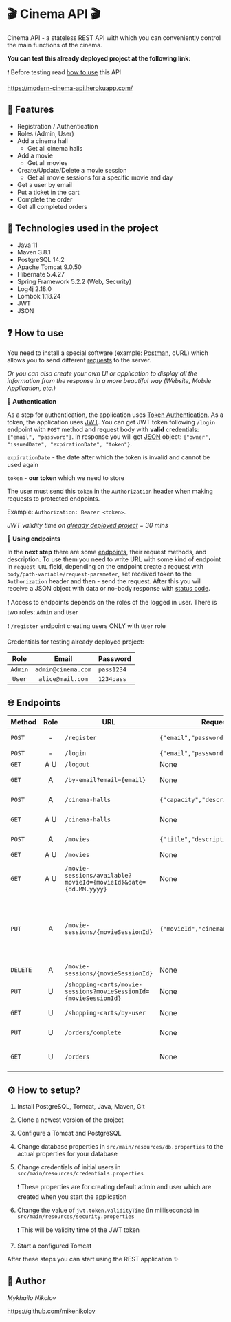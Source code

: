 # 🎬 Cinema API 🎬

Cinema API - a stateless REST API with which you can conveniently control the main functions of the cinema.

**You can test this already deployed project at the following link:**

❗ Before testing read [how to use](#-how-to-use) this API

https://modern-cinema-api.herokuapp.com/

## 🎯 Features
- Registration / Authentication
- Roles (Admin, User)
- Add a cinema hall
    - Get all cinema halls
- Add a movie
    - Get all movies
- Create/Update/Delete a movie session
    - Get all movie sessions for a specific movie and day
- Get a user by email
- Put a ticket in the cart
- Complete the order
- Get all completed orders


## 🔨 Technologies used in the project
- Java 11
- Maven 3.8.1
- PostgreSQL 14.2
- Apache Tomcat 9.0.50
- Hibernate 5.4.27
- Spring Framework 5.2.2 (Web, Security)
- Log4j 2.18.0
- Lombok 1.18.24
- JWT
- JSON

## ❓ How to use
You need to install a special software (example: [Postman](https://www.postman.com/), cURL) which allows
you to send different [requests](https://developer.mozilla.org/en-US/docs/Web/HTTP/Methods) to the server.

_Or you can also create your own UI or application to display all the information from the response in a more beautiful way
(Website, Mobile Application, etc.)_

**🔑 Authentication**

As a step for authentication, the application uses
[Token Authentication](https://swagger.io/docs/specification/authentication/bearer-authentication/).
As a token, the application uses [JWT](https://jwt.io/introduction).
You can get JWT token following `/login` endpoint with `POST` method and request body 
with **valid** credentials: `{"email", "password"}`. In response you will get [JSON](https://en.wikipedia.org/wiki/JSON) 
object: `{"owner", "issuedDate", "expirationDate", "token"}`.

`expirationDate` - the date after which the token is invalid and cannot be used again

`token` - **our token** which we need to store

The user must send this `token` in the `Authorization` header when making requests to protected endpoints.

Example: `Authorization: Bearer <token>`.

*JWT validity time on [already deployed project](#-cinema-api-) = 30 mins*

**🔧️ Using endpoints**

In the **next step** there are some [endpoints](#-endpoints), their request methods, and description.
To use them you need to write URL with some kind of endpoint in `request URL` field,
depending on the endpoint create a request with
`body/path-variable/request-parameter`, set received token to the `Authorization` header 
and then - send the request. After this you will receive
a JSON object with data or no-body response with [status code](https://developer.mozilla.org/en-US/docs/Web/HTTP/Status).


❗ Access to endpoints depends on the roles of the logged in user. There is two roles: `Admin` and `User`

❗ `/register` endpoint creating users ONLY with `User` role

Credentials for testing already deployed project:

|  Role   |       Email        | Password   |
|:-------:|:------------------:|:-----------|
| `Admin` | `admin@cinema.com` | `pass1234` |
| `User`  |  `alice@mail.com`  | `1234pass` |


## 🌐 Endpoints

| Method   | Role | URL                                                              | Request body                            | Description                                                                          |
|----------|:----:|------------------------------------------------------------------|-----------------------------------------|--------------------------------------------------------------------------------------|
| `POST`   |  -   | `/register`                                                      | `{"email","password","repeatPassword"}` | Register a new user                                                                  |
| `POST`   |  -   | `/login`                                                         | `{"email","password"}`                  | Login                                                                                |
| `GET`    | A U  | `/logout`                                                        | None                                    | Logout                                                                               |
| `GET`    |  A   | `/by-email?email={email}`                                        | None                                    | Get a user by email                                                                  |
| `POST`   |  A   | `/cinema-halls`                                                  | `{"capacity","description"}`            | Create a new cinema hall                                                             |
| `GET`    | A U  | `/cinema-halls`                                                  | None                                    | Get all cinema halls                                                                 |
| `POST`   |  A   | `/movies`                                                        | `{"title","description"}`               | Create a new movie                                                                   |
| `GET`    | A U  | `/movies`                                                        | None                                    | Get all movies                                                                       |
| `GET`    | A U  | `/movie-sessions/available?movieId={movieId}&date={dd.MM.yyyy}`  | None                                    | Get all movie sessions for a specific movie and day                                  |
| `PUT`    |  A   | `/movie-sessions/{movieSessionId}`                               | `{"movieId","cinemaHallId","showTime"}` | Update a specific movie session (`showTime` pattern must be `yyyy-MM-dd'T'HH:mm:ss`) |
| `DELETE` |  A   | `/movie-sessions/{movieSessionId}`                               | None                                    | Delete a movie session                                                               |
| `PUT`    |  U   | `/shopping-carts/movie-sessions?movieSessionId={movieSessionId}` | None                                    | Put a ticket in the cart                                                             |
| `GET`    |  U   | `/shopping-carts/by-user`                                        | None                                    | Get all tickets in the cart                                                          |
| `PUT`    |  U   | `/orders/complete`                                               | None                                    | Complete the order                                                                   |
| `GET`    |  U   | `/orders`                                                        | None                                    | Get all completed orders                                                             |

## ⚙ How to setup?
1. Install PostgreSQL, Tomcat, Java, Maven, Git
2. Clone a newest version of the project
3. Configure a Tomcat and PostgreSQL
4. Change database properties in `src/main/resources/db.properties`
   to the actual properties for your database
5. Change credentials of initial users in `src/main/resources/credentials.properties`

   ❗ These properties are for creating default admin and user which are created when you start the application
6. Change the value of `jwt.token.validityTime` (in milliseconds) in `src/main/resources/security.properties`

   ❗ This will be validity time of the JWT token

7. Start a configured Tomcat

After these steps you can start using the REST application ✨

## 🤵 Author
_Mykhailo Nikolov_

https://github.com/mikenikolov
